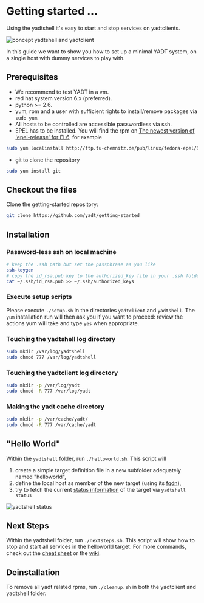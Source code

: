 # Getting started ...

Using the yadtshell it's easy to start and stop services on yadtclients.

![concept yadtshell and yadtclient](https://raw.github.com/yadt/getting-started/master/images/yadtshell_to_yadtclient.png)

In this guide we want to show you how to set up a minimal YADT system, on a single host with dummy services to play with.

## Prerequisites
* We recommend to test YADT in a vm.
* red hat system version 6.x (preferred).
* python >= 2.6.
* yum, rpm and a user with sufficient rights to install/remove packages via `sudo yum`.
* All hosts to be controlled are accessible passwordless via ssh.
* EPEL has to be installed. You will find the rpm on [The newest version of 'epel-release' for EL6](http://download.fedoraproject.org/pub/epel/6/i386/repoview/epel-release.html), for example

```bash
sudo yum localinstall http://ftp.tu-chemnitz.de/pub/linux/fedora-epel/6/i386/epel-release-6-7.noarch.rpm
```

* git to clone the repository

```bash
sudo yum install git
```

## Checkout the files

Clone the getting-started repository:

```bash
git clone https://github.com/yadt/getting-started
```

## Installation

### Password-less ssh on local machine
```bash
# keep the .ssh path but set the passphrase as you like
ssh-keygen
# copy the id_rsa.pub key to the authorized_key file in your .ssh folder (home directory)
cat ~/.ssh/id_rsa.pub >> ~/.ssh/authorized_keys
```

### Execute setup scripts

Please execute `./setup.sh` in the directories `yadtclient` and `yadtshell`.
The `yum` installation run will then ask you if you want to proceed:
review the actions yum will take and type `yes` when appropriate.

### Touching the yadtshell log directory

```bash
sudo mkdir /var/log/yadtshell
sudo chmod 777 /var/log/yadtshell
```

### Touching the yadtclient log directory
```bash
sudo mkdir -p /var/log/yadt
sudo chmod -R 777 /var/log/yadt
```

### Making the yadt cache directory
```bash
sudo mkdir -p /var/cache/yadt/
sudo chmod -R 777 /var/cache/yadt
```

## "Hello World"

Within the `yadtshell` folder, run `./helloworld.sh`.
This script will

1. create a simple target definition file in a new subfolder adequately named "helloworld",
2. define the local host as member of the new target (using its [fqdn](http://en.wikipedia.org/wiki/Fully_qualified_domain_name)), 
3. try to fetch the current [status information](https://github.com/yadt/yadtshell/wiki/Status-Information) of the target via `yadtshell status` 

![yadtshell status](https://raw.github.com/yadt/getting-started/master/images/yadtshell_status.png)



## Next Steps
Within the yadtshell folder, run `./nextsteps.sh`.
This script will show how to stop and start all services in the helloworld target.
For more commands, check out the [cheat sheet](https://github.com/yadt/cheatsheet/downloads) or the [wiki](https://github.com/yadt/yadtshell/wiki).

## Deinstallation
To remove all yadt related rpms, run `./cleanup.sh` in both the yadtclient and yadtshell folder.